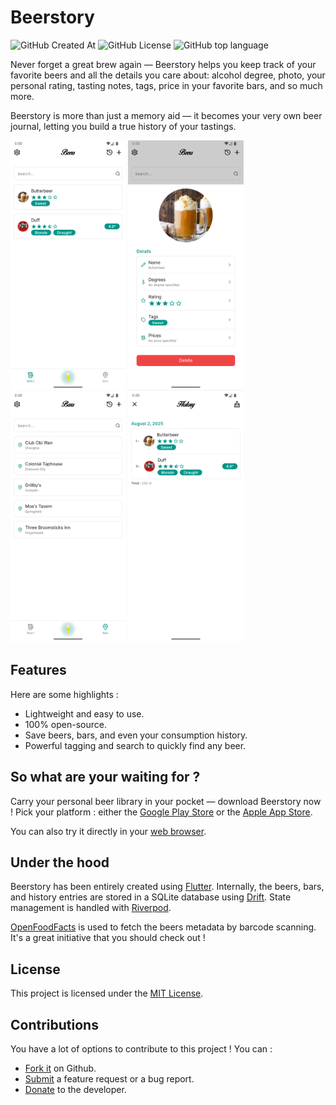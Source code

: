 # Beerstory

![GitHub Created At](https://img.shields.io/github/created-at/Skyost/Beerstory)
![GitHub License](https://img.shields.io/github/license/Skyost/Beerstory)
![GitHub top language](https://img.shields.io/github/languages/top/Skyost/Beerstory)

Never forget a great brew again — Beerstory helps you keep track of your favorite beers and all the details you care about: alcohol degree, photo, your personal rating, tasting notes, tags, price in your favorite bars, and so much more.

Beerstory is more than just a memory aid — it becomes your very own beer journal, letting you build a true history of your tastings.

<img src="https://github.com/Skyost/Beerstory/blob/main/screenshots/1.png" height="400" alt="Screenshot 1"> <img src="https://github.com/Skyost/Beerstory/blob/main/screenshots/2.png" height="400" alt="Screenshot 2"> <img src="https://github.com/Skyost/Beerstory/blob/main/screenshots/3.png" height="400" alt="Screenshot 3"> <img src="https://github.com/Skyost/Beerstory/blob/main/screenshots/4.png" height="400" alt="Screenshot 4">

## Features

Here are some highlights :

* Lightweight and easy to use.
* 100% open-source.
* Save beers, bars, and even your consumption history.
* Powerful tagging and search to quickly find any beer.

## So what are your waiting for ?

Carry your personal beer library in your pocket — download Beerstory now ! Pick your platform :
either the [Google Play Store](https://play.google.com/store/apps/details?id=fr.skyost.beerstory) or the
[Apple App Store](https://itunes.apple.com/app/id1491556149).

You can also try it directly in your [web browser](https://skyost.github.io/Beerstory).

## Under the hood

Beerstory has been entirely created using [Flutter](https://flutter.dev). Internally, the beers, bars, and
history entries are stored in a SQLite database using [Drift](https://drift.simonbinder.eu/setup/).
State management is handled with [Riverpod](https://riverpod.dev).

[OpenFoodFacts](https://openfoodfacts.org) is used to fetch the beers metadata by barcode scanning.
It's a great initiative that you should check out !

## License

This project is licensed under the [MIT License](https://github.com/Skyost/Beerstory/blob/main/LICENSE).

## Contributions

You have a lot of options to contribute to this project ! You can :

* [Fork it](https://github.com/Skyost/Beerstory/fork) on Github.
* [Submit](https://github.com/Skyost/Beerstory/issues/new/choose) a feature request or a bug report.
* [Donate](https://paypal.me/Skyost) to the developer.
